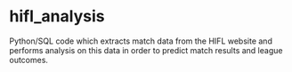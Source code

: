 # hifl_analysis
Python/SQL code which extracts match data from the HIFL website and performs analysis on this data in order to predict match results and league outcomes.